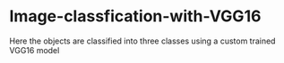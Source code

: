 # Image-classfication-with-VGG16
Here the objects are classified into three classes using a custom trained VGG16 model 
